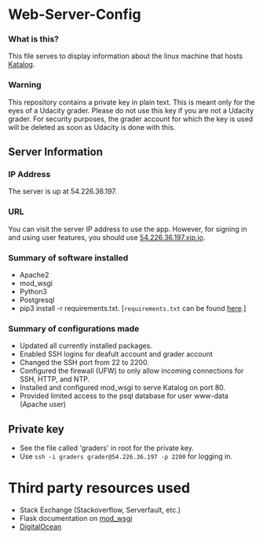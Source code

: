 # Web-Server-Config
### What is this?
This file serves to display information about the linux machine that hosts [Katalog](https://github.com/a3y3/Katalog).

### Warning
This repository contains a private key in plain text. This is meant only for the eyes of a Udacity grader. Please do not use this key if you are not a Udacity grader. For security purposes, the grader account for which the key is used will be deleted as soon as Udacity is done with this. 


## Server Information
### IP Address
The server is up at 54.226.36.197. 
### URL 
You can visit the server IP address to use the app. However, for signing in and using user features, you should use [54.226.36.197.xip.io](http://54.226.36.197.xip.io/). 
### Summary of software installed
- Apache2
- mod_wsgi
- Python3
- Postgresql
- pip3 install -r requirements.txt. [`requirements.txt` can be found [here](https://github.com/a3y3/Katalog).]
### Summary of configurations made
- Updated all currently installed packages.
- Enabled SSH logins for deafult account and grader account
- Changed the SSH port from 22 to 2200.
- Configured the firewall (UFW) to only allow incoming connections for SSH, HTTP, and NTP.
- Installed and configured mod_wsgi to serve Katalog on port 80.
- Provided limited access to the psql database for user www-data (Apache user)

## Private key
- See the file called 'graders' in root for the private key. 
- Use `ssh -i graders grader@54.226.36.197 -p 2200` for logging in.

# Third party resources used
- Stack Exchange (Stackoverflow, Serverfault, etc.)
- Flask documentation on [mod_wsgi](http://flask.pocoo.org/docs/1.0/deploying/mod_wsgi/)
- [DigitalOcean](https://www.digitalocean.com/community/tutorials/how-to-tune-your-ssh-daemon-configuration-on-a-linux-vps)
